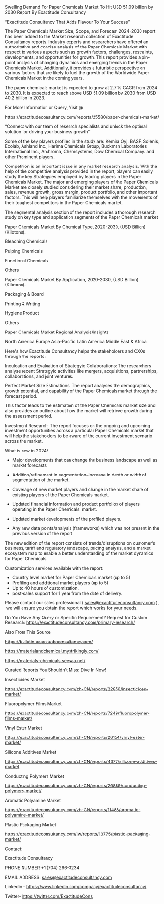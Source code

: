 Swelling Demand For Paper Chemicals Market To Hit USD 51.09 billion by 2030 Report By Exactitude Consultancy

“Exactitude Consultancy That Adds Flavour To Your Success”

The Paper Chemicals Market Size, Scope, and Forecast 2024-2030 report has been added to the Market research collection of Exactitude Consultancy reports. Industry experts and researchers have offered an authoritative and concise analysis of the Paper Chemicals Market with respect to various aspects such as growth factors, challenges, restraints, developments, and opportunities for growth. This report provides a pin-point analysis of changing dynamics and emerging trends in the Paper Chemicals Market. Additionally, it provides a futuristic perspective on various factors that are likely to fuel the growth of the Worldwide Paper Chemicals Market in the coming years.

The paper chemicals market is expected to grow at 2.7 % CAGR from 2024 to 2030. It is expected to reach above USD 51.09 billion by 2030 from USD 40.2 billion in 2023.

For More Information or Query, Visit @

https://exactitudeconsultancy.com/reports/25580/paper-chemicals-market/

“Connect with our team of research specialists and unlock the optimal solution for driving your business growth”

Some of the key players profiled in the study are: Kemira Oyj, BASF, Solenis, Ecolab, Ashland Inc., Harima Chemicals Group, Buckman Laboratories International Inc., Archroma, Chemsystems, Dow Chemical Company. and other Prominent players.

Competition is an important issue in any market research analysis. With the help of the competitive analysis provided in the report, players can easily study the key Strategyies employed by leading players in the Paper Chemicals Market. The major and emerging players of the Paper Chemicals Market are closely studied considering their market share, production, sales, revenue growth, gross margin, product portfolio, and other important factors. This will help players familiarize themselves with the movements of their toughest competitors in the Paper Chemicals market.

The segmental analysis section of the report includes a thorough research study on key type and application segments of the Paper Chemicals market

Paper Chemicals Market By Chemical Type, 2020-2030, (USD Billion) (Kilotons).

Bleaching Chemicals

Pulping Chemicals

Functional Chemicals

Others

Paper Chemicals Market By Application, 2020-2030, (USD Billion) (Kilotons).

Packaging & Board

Printing & Writing

Hygiene Product

Others

Paper Chemicals Market Regional Analysis/Insights

North America
Europe
Asia-Pacific
Latin America
Middle East & Africa

Here's how Exactitude Consultancy helps the stakeholders and CXOs through the reports:

Inculcation and Evaluation of Strategyic Collaborations: The researchers analyse recent Strategyic activities like mergers, acquisitions, partnerships, collaborations, and joint ventures.

Perfect Market Size Estimations: The report analyses the demographics, growth potential, and capability of the Paper Chemicals market through the forecast period.

This factor leads to the estimation of the Paper Chemicals market size and also provides an outline about how the market will retrieve growth during the assessment period.

Investment Research: The report focuses on the ongoing and upcoming investment opportunities across a particular Paper Chemicals market that will help the stakeholders to be aware of the current investment scenario across the market.

What is new in 2024?

- Major developments that can change the business landscape as well as market forecasts.

- Addition/refinement in segmentation–Increase in depth or width of segmentation of the market.

- Coverage of new market players and change in the market share of existing players of the Paper Chemicals market.

- Updated financial information and product portfolios of players operating in the Paper Chemicals  market.

- Updated market developments of the profiled players.

- Any new data points/analysis (frameworks) which was not present in the previous version of the report

The new edition of the report consists of trends/disruptions on customer’s business, tariff and regulatory landscape, pricing analysis, and a market ecosystem map to enable a better understanding of the market dynamics for Paper Chemicals.

Customization services available with the report:

- Country level market for Paper Chemicals market (up to 5)
- Profiling and additional market players (up to 5)
- Up to 40 hours of customization.
- post-sales support for 1 year from the date of delivery.

Please contact our sales professional ( sales@exactitudeconsultancy.com ),  we will ensure you obtain the report which works for your needs.

Do You Have Any Query or Specific Requirement? Request for Custom Research: https://exactitudeconsultancy.com/primary-research/

Also From This Source

https://bulletin.exactitudeconsultancy.com/

https://materialandchemical.mystrikingly.com/

https://materials-chemicals.seesaa.net/

Curated Reports You Shouldn't Miss: Dive In Now!

Insecticides Market

https://exactitudeconsultancy.com/zh-CN/reports/22856/insecticides-market/

Fluoropolymer Films Market

https://exactitudeconsultancy.com/zh-CN/reports/7249/fluoropolymer-films-market/

Vinyl Ester Market

https://exactitudeconsultancy.com/zh-CN/reports/28154/vinyl-ester-market/

Silicone Additives Market

https://exactitudeconsultancy.com/zh-CN/reports/4377/silicone-additives-market

Conducting Polymers Market

https://exactitudeconsultancy.com/zh-CN/reports/26889/conducting-polymers-market/

Aromatic Polyamine Market

https://exactitudeconsultancy.com/zh-CN/reports/11483/aromatic-polyamine-market/

Plastic Packaging Market

https://exactitudeconsultancy.com/iw/reports/13775/plastic-packaging-market/

Contact:

Exactitude Consultancy

PHONE NUMBER +1 (704) 266-3234

EMAIL ADDRESS: sales@exactitudeconsultancy.com

Linkedin - https://www.linkedin.com/company/exactitudeconsultancy/

Twitter- https://twitter.com/ExactitudeCons


